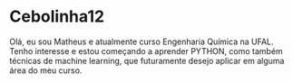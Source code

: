 # Cebolinha12

Olá, eu sou Matheus e atualmente curso Engenharia Química na UFAL. Tenho interesse e estou começando a aprender PYTHON, como também técnicas de machine learning, que futuramente desejo aplicar em alguma área do meu curso.  
